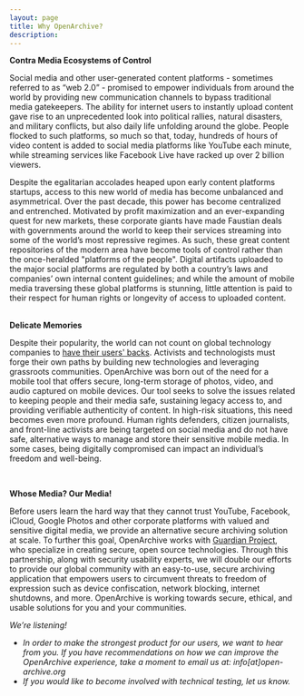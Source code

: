 ```yaml
---
layout: page
title: Why OpenArchive?
description: 
---
```


<b>Contra Media Ecosystems of Control</b><br>
<p>Social media and other user-generated content platforms - sometimes referred to as “web 2.0” - promised to empower individuals from around the world by providing new communication channels to bypass traditional media gatekeepers. The ability for internet users to instantly upload content gave rise to an unprecedented look into political rallies, natural disasters, and military conflicts, but also daily life unfolding around the globe. People flocked to such platforms, so much so that, today, hundreds of hours of video content is added to social media platforms like YouTube each minute, while streaming services like Facebook Live have racked up over 2 billion viewers.</p>
<p>Despite the egalitarian accolades heaped upon early content platforms startups, access to this new world of media has become unbalanced and asymmetrical. Over the past decade, this power has become centralized and entrenched. Motivated by profit maximization and an ever-expanding quest for new markets, these corporate giants have made Faustian deals with governments around the world to keep their services streaming into some of the world’s most repressive regimes. As such, these great content repositories of the modern area have become tools of control rather than the once-heralded "platforms of the people". Digital artifacts uploaded to the major social platforms are regulated by both a country’s laws and companies’ own internal content guidelines; and while the amount of mobile media traversing these global platforms is stunning, little attention is paid to their respect for human rights or longevity of access to uploaded content.</p>
<br>
<b>Delicate Memories</b>
<p>Despite their popularity, the world can not count on global technology companies to <a href="https://www.eff.org/who-has-your-back-2017">have their users' backs</a>. Activists and technologists must forge their own paths by building new technologies and leveraging grassroots communities. OpenArchive was born out of the need for a mobile tool that offers secure, long-term storage of photos, video, and audio captured on mobile devices. Our tool seeks to solve the issues related to keeping people and their media safe, sustaining legacy access to, and providing verifiable authenticity of content. In high-risk situations, this need becomes even more profound. Human rights defenders, citizen journalists, and front-line activists are being targeted on social media and do not have safe, alternative ways to manage and store their sensitive mobile media. In some cases, being digitally compromised can impact an individual’s freedom and well-being.</p>
<br>

<p><b>Whose Media? Our Media!</b></p>
<p>Before users learn the hard way that they cannot trust YouTube, Facebook, iCloud, Google Photos and other corporate platforms with valued and sensitive digital media, we provide an alternative secure archiving solution at scale. To further this goal, OpenArchive works with <a href="https://guardianproject.info/">Guardian Project</a>, who specialize in creating secure, open source technologies. Through this partnership, along with security usability experts, we will double our efforts to provide our global community with an easy-to-use, secure archiving application that empowers users to circumvent threats to freedom of expression such as device confiscation, network blocking, internet shutdowns, and more. OpenArchive is working towards secure, ethical, and usable solutions for you and your communities.</p>

<i>We’re listening!</i>
<ul>
  <li><i>In order to make the strongest product for our users, we want to hear from you. If you have recommendations on how we can improve the OpenArchive experience, take a moment to email us at: info[at]open-archive.org</i></li>
  <li><i>If you would like to become involved with technical testing, let us know.</i></li>



